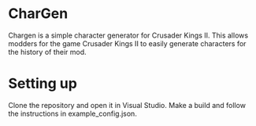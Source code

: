 # CharGen
Chargen is a simple character generator for Crusader Kings II. This allows modders for the game Crusader Kings II to easily generate characters for the history of their mod.

# Setting up
Clone the repository and open it in Visual Studio. Make a build and follow the instructions in example_config.json.
